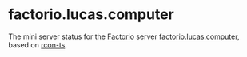 # factorio.lucas.computer
The mini server status for the [Factorio](https://www.factorio.com) server [factorio.lucas.computer](https://factorio.lucas.computer), based on [rcon-ts](https://github.com/electricessence/rcon-ts).

